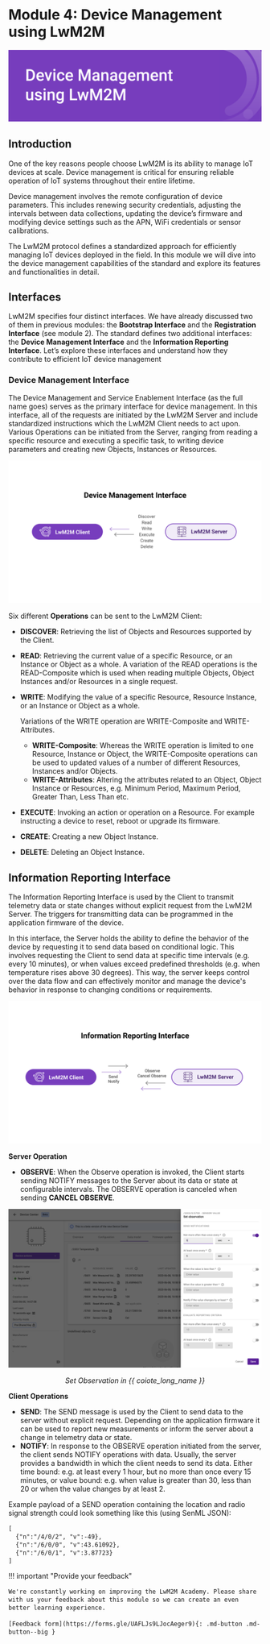 # Module 4: Device Management using LwM2M

![module 4 title](images/5management.png)

## Introduction
One of the key reasons people choose LwM2M is its ability to manage IoT devices at scale. Device management is critical for ensuring reliable operation of IoT systems throughout their entire lifetime.

Device management involves the remote configuration of device parameters. This includes renewing security credentials, adjusting the intervals between data collections, updating the device’s firmware and modifying device settings such as the APN, WiFi credentials or sensor calibrations.

The LwM2M protocol defines a standardized approach for efficiently managing IoT devices deployed in the field. In this module we will dive into the device management capabilities of the standard and explore its features and functionalities in detail.

## Interfaces
LwM2M specifies four distinct interfaces. We have already discussed two of them in previous modules: the **Bootstrap Interface** and the **Registration Interface** (see module 2). The standard defines two additional interfaces: the **Device Management Interface** and the **Information Reporting Interface**. Let’s explore these interfaces and understand how they contribute to efficient IoT device management

### Device Management Interface

The Device Management and Service Enablement Interface (as the full name goes) serves as the primary interface for device management. In this interface, all of the requests are initiated by the LwM2M Server and include standardized instructions which the LwM2M Client needs to act upon. Various Operations can be initiated from the Server, ranging from reading a specific resource and executing a specific task, to writing device parameters and creating new Objects, Instances or Resources.

![Device Management Interface](images/module4_device-management-interface.png)

Six different **Operations** can be sent to the LwM2M Client:

* **DISCOVER**: Retrieving the list of Objects and Resources supported by the Client.
* **READ**: Retrieving the current value of a specific Resource, or an Instance or Object as a whole.
A variation of the READ operations is the READ-Composite which is used when reading multiple Objects, Object Instances and/or Resources in a single request.
* **WRITE**: Modifying the value of a specific Resource, Resource Instance, or an Instance or Object as a whole.

    Variations of the WRITE operation are WRITE-Composite and WRITE-Attributes.

    * **WRITE-Composite**: Whereas the WRITE operation is limited to one Resource, Instance or Object, the WRITE-Composite operations can be used to updated values of a number of different Resources, Instances and/or Objects.
    * **WRITE-Attributes**: Altering the attributes related to an Object, Object Instance or Resources, e.g. Minimum Period, Maximum Period, Greater Than, Less Than etc.

* **EXECUTE**: Invoking an action or operation on a Resource. For example instructing a device to reset, reboot or upgrade its firmware.
* **CREATE**: Creating a new Object Instance.
* **DELETE**: Deleting an Object Instance.


## Information Reporting Interface

The Information Reporting Interface is used by the Client to transmit telemetry data or state changes without explicit request from the LwM2M Server. The triggers for transmitting data can be programmed in the application firmware of the device.

In this interface, the Server holds the ability to define the behavior of the device by requesting it to send data based on conditional logic. This involves requesting the Client to send data at specific time intervals (e.g. every 10 minutes), or when values exceed predefined thresholds (e.g. when temperature rises above 30 degrees). This way, the server keeps control over the data flow and can effectively monitor and manage the device's behavior in response to changing conditions or requirements.

![Information Reporting Interface](images/module4_information-reporting.png)

**Server Operation**

* **OBSERVE**: When the Observe operation is invoked, the Client starts sending NOTIFY messages to the Server about its data or state at configurable intervals. The OBSERVE operation is canceled when sending **CANCEL OBSERVE**.

![Set Observations](images/module4_Observation.png)
*<p style="text-align: center;">Set Observation in {{ coiote_long_name }}</p>*


**Client Operations**

* **SEND**: The SEND message is used by the Client to send data to the server without explicit request. Depending on the application firmware it can be used to report new measurements or inform the server about a change in telemetry data or state.
* **NOTIFY**: In response to the OBSERVE operation initiated from the server, the client sends NOTIFY operations with data. Usually, the server provides a bandwidth in which the client needs to send its data. Either time bound: e.g. at least every 1 hour, but no more than once every 15 minutes, or value bound: e.g. when value is greater than 30, less than 20 or when the value changes by at least 2.

Example payload of a SEND operation containing the location and radio signal strength could look something like this (using SenML JSON):

```
[
  {"n":"/4/0/2", "v":-49},
  {"n":"/6/0/0", "v":43.61092},
  {"n":"/6/0/1", "v":3.87723}
]
```

!!! important "Provide your feedback"

    We're constantly working on improving the LwM2M Academy. Please share with us your feedback about this module so we can create an even better learning experience.

    [Feedback form](https://forms.gle/UAFLJs9LJocAeger9){: .md-button .md-button--big }
